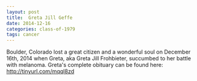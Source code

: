 ```yaml
---
layout: post
title:  Greta Jill Geffe
date: 2014-12-16
categories: class-of-1979
tags: cancer
---
```


Boulder, Colorado lost a great citizen and a wonderful soul on December 16th, 2014 when Greta, aka Greta Jill Frohbieter, succumbed to her battle with melanoma.  Greta's complete obituary can be found here:  http://tinyurl.com/mqql8zd


